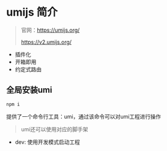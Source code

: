 # umijs 简介

> 官网：https://umijs.org/
>
> https://v2.umijs.org/

- 插件化
- 开箱即用
- 约定式路由

## 全局安装umi

```js
npm i
```

提供了一个命令行工具：umi，通过该命令可以对umi工程进行操作

> umi还可以使用对应的脚手架

- dev: 使用开发模式启动工程